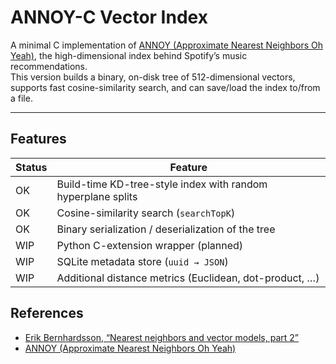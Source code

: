 # ANNOY-C Vector Index

A minimal C implementation of [ANNOY (Approximate Nearest Neighbors Oh Yeah)](https://github.com/spotify/annoy), the high-dimensional index behind Spotify’s music recommendations.  
This version builds a binary, on-disk tree of 512-dimensional vectors, supports fast cosine-similarity search, and can save/load the index to/from a file.

---

## Features

| Status | Feature |
|--------|---------|
| OK | Build-time KD-tree-style index with random hyperplane splits |
| OK | Cosine-similarity search (`searchTopK`) |
| OK | Binary serialization / deserialization of the tree |
| WIP | Python C-extension wrapper (planned) |
| WIP | SQLite metadata store (`uuid → JSON`) |
| WIP | Additional distance metrics (Euclidean, dot-product, …) |

## References 
-  [Erik Bernhardsson, “Nearest neighbors and vector models, part 2”](https://erikbern.com/2015/10/01/nearest-neighbors-and-vector-models-part-2-how-to-search-in-high-dimensional-spaces.html)
-  [ANNOY (Approximate Nearest Neighbors Oh Yeah)](https://github.com/spotify/annoy)
